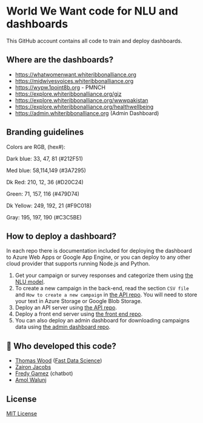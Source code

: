 # World We Want code for NLU and dashboards

This GitHub account contains all code to train and deploy dashboards.

## Where are the dashboards?

* https://whatwomenwant.whiteribbonalliance.org
* https://midwivesvoices.whiteribbonalliance.org
* https://wypw.1point8b.org - PMNCH
* https://explore.whiteribbonalliance.org/giz
* https://explore.whiteribbonalliance.org/wwwpakistan
* https://explore.whiteribbonalliance.org/healthwellbeing
* https://admin.whiteribbonalliance.org (Admin Dashboard)

## Branding guidelines

Colors are RGB, (hex#):

Dark blue: 33, 47, 81 (#212F51)

Med blue: 58,114,149 (#3A7295)

Dk Red: 210, 12, 36 (#D20C24)

Green: 71, 157, 116 (#479D74)

Dk Yellow: 249, 192, 21 (#F9C018)

Gray: 195, 197, 190 (#C3C5BE)
 

## How to deploy a dashboard?

In each repo there is documentation included for deploying the dashboard to Azure Web Apps or Google App Engine, or you
can deploy to any other cloud provider that supports running Node.js and Python.

1. Get your campaign or survey responses and categorize them
   using [the NLU model](https://github.com/whiteribbonalliance/womenshealthandwellbeing_public).
2. To create a new campaign in the back-end, read the section `CSV file` and `How to create a new campaign`
   in [the API repo](https://github.com/whiteribbonalliance/dashboard-api). You will need to store your text in Azure
   Storage or Google Blob Storage.
3. Deploy an API server using [the API repo](https://github.com/whiteribbonalliance/dashboard-api).
4. Deploy a front end server using [the front end repo](https://github.com/whiteribbonalliance/dashboard-front).
5. You can also deploy an admin dashboard for downloading campaigns data
   using [the admin dashboard repo](https://github.com/whiteribbonalliance/dashboard-admin-front).

## 🧑 Who developed this code?

* [Thomas Wood](https://freelancedatascientist.net/) ([Fast Data Science](https://fastdatascience.com))
* [Zairon Jacobs](https://zaironjacobs.com/)
* [Fredy Gamez](https://github.com/orgs/whiteribbonalliance/people/fredygamez) (chatbot)
* [Amol Walunj](https://github.com/Amoldwalunj)

## License

[MIT License](https://raw.githubusercontent.com/whiteribbonalliance/.github/main/LICENSE)

